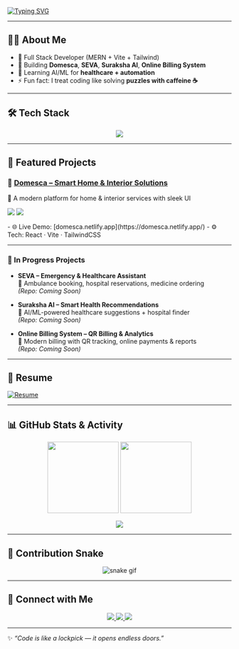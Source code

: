 <!-- Typing Animation Banner -->
[![Typing SVG](https://readme-typing-svg.demolab.com?font=Fira+Code&pause=1000&color=00FFFF&center=true&vCenter=true&width=880&lines=Hi%2C+I'm+Om+Dhanuka+%F0%9F%91%8B;Full+Stack+Developer+⚡;MERN+%7C+Vite+%7C+Tailwind+%7C+AI+%26+ML+%F0%9F%94%A5;Open+to+Collaboration+%F0%9F%8C%90)](https://git.io/typing-svg)

---

## 👨‍💻 About Me  
- 🚀 Full Stack Developer (MERN + Vite + Tailwind)  
- 🔭 Building **Domesca**, **SEVA**, **Suraksha AI**, **Online Billing System**   
- 🌱 Learning AI/ML for **healthcare + automation**  
- ⚡ Fun fact: I treat coding like solving **puzzles with caffeine ☕**  

---

## 🛠️ Tech Stack  
<p align="center">
  <img src="https://skillicons.dev/icons?i=react,nodejs,express,mongodb,tailwind,js,ts,python,firebase,docker,git,github,vscode&theme=light" />
</p>

---

## 🚀 Featured Projects  

### 🔹 [Domesca – Smart Home & Interior Solutions](https://domesca.netlify.app/)  
🏡 A modern platform for home & interior services with sleek UI  
<p align="left">
  <a href="https://domesca.netlify.app/"><img src="https://img.shields.io/badge/Live_Demo-00C7B7?style=for-the-badge&logo=netlify&logoColor=white" /></a>
  <a href="#"><img src="https://img.shields.io/badge/Code_Soon-181717?style=for-the-badge&logo=github&logoColor=white" /></a>
</p>  
- 🌐 Live Demo: [domesca.netlify.app](https://domesca.netlify.app/)  
- ⚙️ Tech: React · Vite · TailwindCSS  

---

### 🚧 In Progress Projects  

- **SEVA – Emergency & Healthcare Assistant**  
  📱 Ambulance booking, hospital reservations, medicine ordering  
  *(Repo: Coming Soon)*  

- **Suraksha AI – Smart Health Recommendations**  
  🤖 AI/ML-powered healthcare suggestions + hospital finder  
  *(Repo: Coming Soon)*  

- **Online Billing System – QR Billing & Analytics**  
  🧾 Modern billing with QR tracking, online payments & reports  
  *(Repo: Coming Soon)*  

---

## 📄 Resume  
[![Resume](https://img.shields.io/badge/Resume-PDF-1E90FF?style=for-the-badge&logo=adobe&logoColor=white)](https://github.com/OmDhanuka/OmDhanuka/raw/main/Om_Dhanuka.pdf)  

---

## 📊 GitHub Stats & Activity  

<p align="center">
  <img src="https://github-readme-stats.vercel.app/api?username=OmDhanuka&show_icons=true&theme=radical" height="160" />
  <img src="https://github-readme-streak-stats.herokuapp.com/?user=OmDhanuka&theme=radical" height="160" />
</p>

<p align="center">
  <img src="https://github-readme-activity-graph.vercel.app/graph?username=OmDhanuka&theme=react-dark&hide_border=true" />
</p>

---

## 🐍 Contribution Snake  
<p align="center">
  <img src="https://github.com/OmDhanuka/OmDhanuka/blob/output/github-contribution-grid-snake.svg" alt="snake gif" />
</p>

---

## 🔗 Connect with Me  
<p align="center">
  <a href="https://www.linkedin.com/in/your-link-here" target="_blank">
    <img src="https://img.shields.io/badge/LinkedIn-0077B5?style=for-the-badge&logo=linkedin&logoColor=white" />
  </a>
  <a href="https://github.com/OmDhanuka" target="_blank">
    <img src="https://img.shields.io/badge/GitHub-000?style=for-the-badge&logo=github&logoColor=white" />
  </a>
  <a href="https://your-portfolio-link" target="_blank">
    <img src="https://img.shields.io/badge/Portfolio-1E90FF?style=for-the-badge&logo=firefox&logoColor=white" />
  </a>
</p>

---

✨ *“Code is like a lockpick — it opens endless doors.”*
